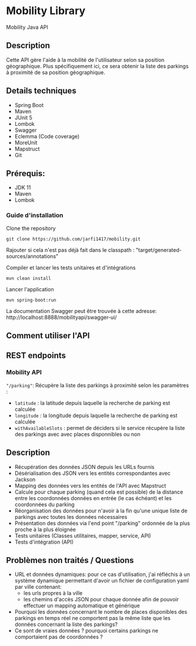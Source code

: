 # Mobility Library
Mobility Java API

## Description

Cette API gère l'aide à la mobilité de l'utilisateur selon sa position géographique.
Plus spécifiquement ici, ce sera obtenir la liste des parkings à proximité de sa position géographique.


## Details techniques

* Spring Boot
* Maven
* JUnit 5
* Lombok
* Swagger
* Eclemma (Code coverage)
* MoreUnit
* Mapstruct
* Git

## Prérequis:

* JDK 11
* Maven
* Lombok

### Guide d'installation

Clone the repository
```
git clone https://github.com/jarfi1417/mobility.git
```

Rajouter si cela n'est pas déjà fait dans le classpath : "target/generated-sources/annotations"

Compiler et lancer les tests unitaires et d'intégrations
```
mvn clean install
```

Lancer l'application
```
mvn spring-boot:run
```

La documentation Swagger peut être trouvée à cette adresse: http://localhost:8888/mobilityapi/swagger-ui/

## Comment utiliser l'API

## REST endpoints

### Mobility API

`"/parking"`: Récupère la liste des parkings à proximité selon les paramètres :

- `latitude` : la latitude depuis laquelle la recherche de parking est calculée
- `longitude` : la longitude depuis laquelle la recherche de parking est calculée
- `withAvailableSlots` : permet de déciders si le service récupère la liste des parkings avec avec places disponnibles ou non

## Description

* Récupération des données JSON depuis les URLs fournis
* Désérialisation des JSON vers les entités correspondantes avec Jackson
* Mapping des données vers les entités de l'API avec Mapstruct
* Calcule pour chaque parking (quand cela est possible) de la distance entre les coordonnées données en entrée (le cas échéant) et les coordonnées du parking
* Réorganisation des données pour n'avoir à la fin qu'une unique liste de parkings avec toutes les données nécessaires
* Présentation des données via l'end point "/parking" ordonnée de la plus proche à la plus éloignée
* Tests unitaires (Classes utilitaires, mapper, service, API)
* Tests d'intégration (API)

## Problèmes non traités / Questions
	
- URL et données dynamiques: pour ce cas d'utilisation, j'ai réfléchis à un système dynamique permettant d'avoir un fichier de configuration yaml par ville contenant:
    - les urls propres à la ville
    - les chemins d'accès JSON pour chaque donnée afin de pouvoir effectuer un mapping automatique et générique
- Pourquoi les données concernant le nombre de places disponibles des parkings en temps réel ne comportent pas la même liste que les données concernant la liste des parkings?
- Ce sont de vraies données ? pourquoi certains parkings ne comportaient pas de coordonnées ?